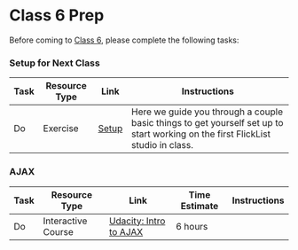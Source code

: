
# Class 6 Prep

Before coming to [Class 6](../class6), please complete the following tasks:

### Setup for Next Class
Task | Resource Type | Link | Instructions
|----|---------------|------|-------------|
Do | Exercise | [Setup](../exercises/setup) | Here we guide you through a couple basic things to get yourself set up to start working on the first FlickList studio in class.


### AJAX
Task | Resource Type | Link | Time Estimate | Instructions
-----|---------------|------|---------------|--------------
Do   | Interactive Course | [Udacity: Intro to AJAX][intro-to-ajax] | 6 hours |


[intro-to-ajax]: https://www.udacity.com/course/intro-to-ajax--ud110
